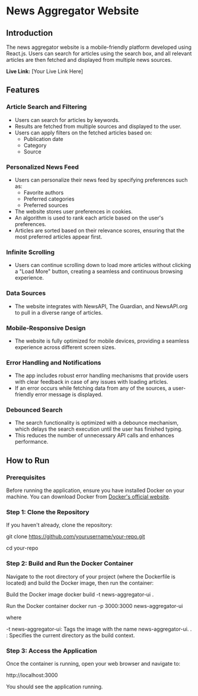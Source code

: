 # News Aggregator Website

## Introduction
The news aggregator website is a mobile-friendly platform developed using React.js. Users can search for articles using the search box, and all relevant articles are then fetched and displayed from multiple news sources.

**Live Link:** [Your Live Link Here]

## Features

### Article Search and Filtering
- Users can search for articles by keywords.
- Results are fetched from multiple sources and displayed to the user.
- Users can apply filters on the fetched articles based on:
  - Publication date
  - Category
  - Source

### Personalized News Feed
- Users can personalize their news feed by specifying preferences such as:
  - Favorite authors
  - Preferred categories
  - Preferred sources
- The website stores user preferences in cookies.
- An algorithm is used to rank each article based on the user's preferences.
- Articles are sorted based on their relevance scores, ensuring that the most preferred articles appear first.

### Infinite Scrolling
- Users can continue scrolling down to load more articles without clicking a "Load More" button, creating a seamless and continuous browsing experience.

### Data Sources
- The website integrates with NewsAPI, The Guardian, and NewsAPI.org to pull in a diverse range of articles.

### Mobile-Responsive Design
- The website is fully optimized for mobile devices, providing a seamless experience across different screen sizes.

### Error Handling and Notifications
- The app includes robust error handling mechanisms that provide users with clear feedback in case of any issues with loading articles.
- If an error occurs while fetching data from any of the sources, a user-friendly error message is displayed.

### Debounced Search
- The search functionality is optimized with a debounce mechanism, which delays the search execution until the user has finished typing.
- This reduces the number of unnecessary API calls and enhances performance.

## How to Run

### Prerequisites
Before running the application, ensure you have installed Docker on your machine. You can download Docker from [Docker's official website](https://www.docker.com/get-started).

### Step 1: Clone the Repository
If you haven't already, clone the repository:

git clone https://github.com/yourusername/your-repo.git

cd your-repo

### Step 2: Build and Run the Docker Container
Navigate to the root directory of your project (where the Dockerfile is located) and build the Docker image, then run the container:

Build the Docker image
docker build -t news-aggregator-ui .

Run the Docker container
docker run -p 3000:3000 news-aggregator-ui

where

-t news-aggregator-ui: Tags the image with the name news-aggregator-ui.
. : Specifies the current directory as the build context.

### Step 3: Access the Application

Once the container is running, open your web browser and navigate to:

http://localhost:3000

You should see the application running.
